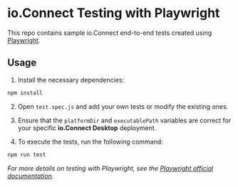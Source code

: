 # io.Connect Testing with Playwright

This repo contains sample io.Connect end-to-end tests created using [Playwright](https://playwright.dev/).

## Usage

1. Install the necessary dependencies:

```cmd
npm install
```

2. Open `test.spec.js` and add your own tests or modify the existing ones.

3. Ensure that the `platformDir` and `executablePath` variables are correct for your specific **io.Connect Desktop** deployment.

4. To execute the tests, run the following command:

```cmd
npm run test
```

*For more details on testing with Playwright, see the [Playwright official documentation](https://playwright.dev/docs/intro).*